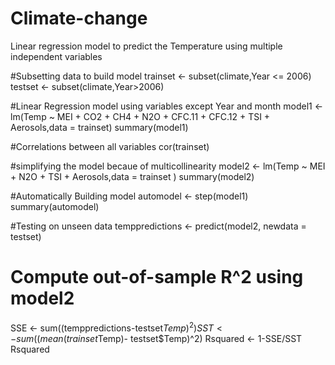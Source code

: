# Climate-change
Linear regression model to predict the Temperature using multiple independent variables 

#Subsetting data to build model
trainset <- subset(climate,Year <= 2006)
testset <- subset(climate,Year>2006)

#Linear Regression model using variables except Year and month
model1 <- lm(Temp ~ MEI + CO2 + CH4 + N2O + CFC.11 + CFC.12 + TSI + Aerosols,data = trainset)
summary(model1)

#Correlations between all variables
cor(trainset)

#simplifying the model becaue of multicollinearity
model2 <- lm(Temp ~ MEI + N2O + TSI + Aerosols,data = trainset )
summary(model2)

#Automatically Building model
automodel <- step(model1)
summary(automodel)

#Testing on unseen data
temppredictions <- predict(model2, newdata = testset)

# Compute out-of-sample R^2 using model2
SSE <- sum((temppredictions-testset$Temp)^2)
SST <- sum((mean(trainset$Temp)- testset$Temp)^2)
Rsquared <- 1-SSE/SST
Rsquared
